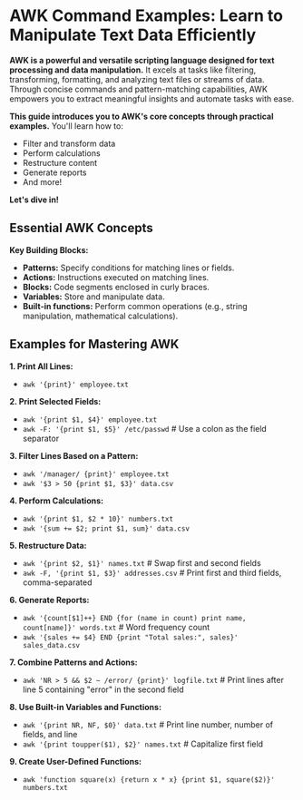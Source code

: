 # AWK Command Examples: Learn to Manipulate Text Data Efficiently

**AWK is a powerful and versatile scripting language designed for text processing and data manipulation.** It excels at tasks like filtering, transforming, formatting, and analyzing text files or streams of data. Through concise commands and pattern-matching capabilities, AWK empowers you to extract meaningful insights and automate tasks with ease.

**This guide introduces you to AWK's core concepts through practical examples.** You'll learn how to:

- Filter and transform data
- Perform calculations
- Restructure content
- Generate reports
- And more!

**Let's dive in!**

## Essential AWK Concepts

**Key Building Blocks:**

- **Patterns:** Specify conditions for matching lines or fields.
- **Actions:** Instructions executed on matching lines.
- **Blocks:** Code segments enclosed in curly braces.
- **Variables:** Store and manipulate data.
- **Built-in functions:** Perform common operations (e.g., string manipulation, mathematical calculations).

## Examples for Mastering AWK

**1. Print All Lines:**

- `awk '{print}' employee.txt`

**2. Print Selected Fields:**

- `awk '{print $1, $4}' employee.txt`
- `awk -F: '{print $1, $5}' /etc/passwd`  # Use a colon as the field separator

**3. Filter Lines Based on a Pattern:**

- `awk '/manager/ {print}' employee.txt`
- `awk '$3 > 50 {print $1, $3}' data.csv`

**4. Perform Calculations:**

- `awk '{print $1, $2 * 10}' numbers.txt`
- `awk '{sum += $2; print $1, sum}' data.csv`

**5. Restructure Data:**


- `awk '{print $2, $1}' names.txt`  # Swap first and second fields
- `awk -F, '{print $1, $3}' addresses.csv`  # Print first and third fields, comma-separated

**6. Generate Reports:**


- `awk '{count[$1]++} END {for (name in count) print name, count[name]}' words.txt`  # Word frequency count
- `awk '{sales += $4} END {print "Total sales:", sales}' sales_data.csv`

**7. Combine Patterns and Actions:**


- `awk 'NR > 5 && $2 ~ /error/ {print}' logfile.txt`  # Print lines after line 5 containing "error" in the second field

**8. Use Built-in Variables and Functions:**


- `awk '{print NR, NF, $0}' data.txt`  # Print line number, number of fields, and line
- `awk '{print toupper($1), $2}' names.txt`  # Capitalize first field

**9. Create User-Defined Functions:**


- `awk 'function square(x) {return x * x} {print $1, square($2)}' numbers.txt`

